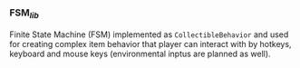 ### FSM<sub>_lib_</sub>
Finite State Machine (FSM) implemented as `CollectibleBehavior` and used for creating complex item behavior that player can interact with by hotkeys, keyboard and mouse keys (environmental inptus are planned as well).
